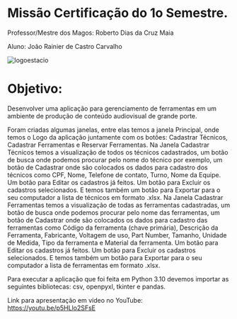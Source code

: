 # Missão Certificação do 1o Semestre.
Professor/Mestre dos Magos: Roberto Dias da Cruz Maia 

Aluno: João Rainier de Castro Carvalho

![logoestacio](https://user-images.githubusercontent.com/118614112/203663417-c415e3eb-2636-4d2d-b6c5-d9b2de890420.png)

# Objetivo:
Desenvolver uma aplicação para gerenciamento de ferramentas em um ambiente de produção de conteúdo audiovisual de grande porte.

Foram criadas algumas janelas, entre elas temos a janela Principal, onde temos o Logo da aplicação juntamente com os botões: Cadastrar Técnicos, Cadastrar Ferramentas e Reservar Ferramentas. 
Na Janela Cadastrar Técnicos temos a visualização de todos os técnicos cadastrados, um botão de busca onde podemos procurar pelo nome do técnico por exemplo, um botão de Cadastrar onde são colocados os dados para cadastro dos técnicos como CPF, Nome, Telefone de contato, Turno, Nome da Equipe. Um botão para Editar os cadastros já feitos. Um botão para Excluir os cadastros selecionados. E temos também um botão para Exportar para o seu computador a lista de técnicos em formato .xlsx.
Na Janela Cadastrar Ferramentas temos a visualização de todas as ferramentas cadastradas, um botão de busca onde podemos procurar pelo nome das ferramentas, um botão de Cadastrar onde são colocados os dados para cadastro das ferramentas como Código da ferramenta (chave primária), Descrição da Ferramenta, Fabricante, Voltagem de uso, Part Number, Tamanho, Unidade de Medida, Tipo da ferramenta e  Material da ferramenta. Um botão para Editar os cadastros já feitos. Um botão para Excluir os cadastros selecionados. E temos também um botão para Exportar para o seu computador a lista de ferramentas em formato .xlsx.

Para executar a aplicação que foi feita em Python 3.10 devemos importar as seguintes bibliotecas: csv, openpyxl, tkinter e pandas.

Link para apresentação em vídeo no YouTube:
https://youtu.be/p5HLlo2SFsE
